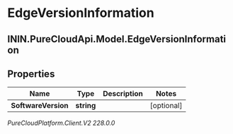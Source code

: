 # EdgeVersionInformation

## ININ.PureCloudApi.Model.EdgeVersionInformation

## Properties

|Name | Type | Description | Notes|
|------------ | ------------- | ------------- | -------------|
| **SoftwareVersion** | **string** |  | [optional] |



_PureCloudPlatform.Client.V2 228.0.0_
